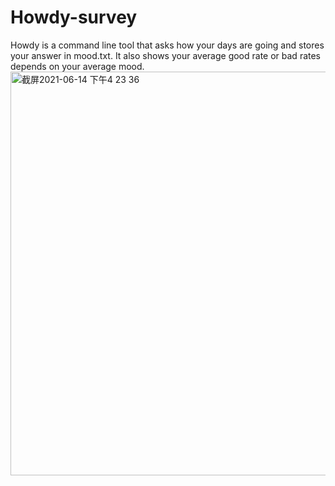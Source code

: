 # Howdy-survey
Howdy is a command line tool that asks how your days are going and stores your answer in mood.txt. 
It also shows your average good rate or bad rates depends on your average mood.
<img width="646" alt="截屏2021-06-14 下午4 23 36" src="https://user-images.githubusercontent.com/73125585/121961306-e50cab80-cd2c-11eb-8631-2d182b697bd9.png">
